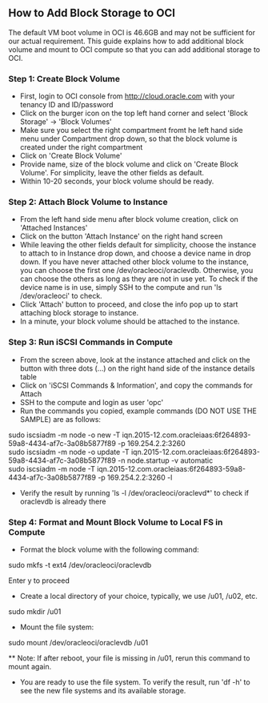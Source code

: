 ## How to Add Block Storage to OCI

The default VM boot volume in OCI is 46.6GB and may not be sufficient for our actual requirement. This guide explains how to add additional block volume and mount to OCI compute so that you can add additional storage to OCI.  


### Step 1: Create Block Volume

- First, login to OCI console from http://cloud.oracle.com with your tenancy ID and ID/password
- Click on the burger icon on the top left hand corner and select 'Block Storage' -> 'Block Volumes'
- Make sure you select the right compartment fromt he left hand side menu under Compartment drop down, so that the block volume is created under the right compartment
- Click on 'Create Block Volume'
- Provide name, size of the block volume and click on 'Create Block Volume'. For simplicity, leave the other fields as default.
- Within 10-20 seconds, your block volume should be ready.


### Step 2: Attach Block Volume to Instance

- From the left hand side menu after block volume creation, click on 'Attached Instances'
- Click on the button 'Attach Instance' on the right hand screen
- While leaving the other fields default for simplicity, choose the instance to attach to in Instance drop down, and choose a device name in drop down. If you have never attached other block volume to the instance, you can choose the first one /dev/oracleoci/oraclevdb. Otherwise, you can choose the others as long as they are not in use yet. To check if the device name is in use, simply SSH to the compute and run 'ls /dev/oracleoci' to check.
- Click 'Attach' button to proceed, and close the info pop up to start attaching block storage to instance.
- In a minute, your block volume should be attached to the instance.

### Step 3: Run iSCSI Commands in Compute

- From the screen above, look at the instance attached and click on the button with three dots (...) on the right hand side of the instance details table
- Click on 'iSCSI Commands & Information', and copy the commands for Attach
- SSH to the compute and login as user 'opc'
- Run the commands you copied, example commands (DO NOT USE THE SAMPLE) are as follows:  

sudo iscsiadm -m node -o new -T iqn.2015-12.com.oracleiaas:6f264893-59a8-4434-af7c-3a08b5877f89 -p 169.254.2.2:3260  
sudo iscsiadm -m node -o update -T iqn.2015-12.com.oracleiaas:6f264893-59a8-4434-af7c-3a08b5877f89 -n node.startup -v automatic  
sudo iscsiadm -m node -T iqn.2015-12.com.oracleiaas:6f264893-59a8-4434-af7c-3a08b5877f89 -p 169.254.2.2:3260 -l  

- Verify the result by running 'ls -l /dev/oracleoci/oraclevd*' to check if oraclevdb is already there

### Step 4: Format and Mount Block Volume to Local FS in Compute

- Format the block volume with the following command:  

sudo mkfs -t ext4 /dev/oracleoci/oraclevdb  

Enter y to proceed  

- Create a local directory of your choice, typically, we use /u01, /u02, etc.  

sudo mkdir /u01  

- Mount the file system:  

sudo mount /dev/oracleoci/oraclevdb /u01  

** Note: If after reboot, your file is missing in /u01, rerun this command to mount again.  

- You are ready to use the file system. To verify the result, run 'df -h' to see the new file systems and its available storage.



